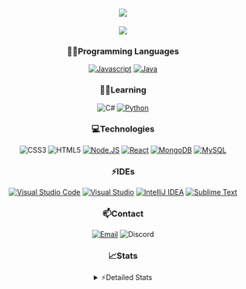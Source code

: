 <div align="center">

<h1 align="center">
  <a href="https://git.io/typing-svg">
    <img src="https://readme-typing-svg.herokuapp.com/?lines=Hello,+There!+👋;This+is+chicho.;CEO+on+Hely+Development....;&center=true&size=25">
  </a>
</h1>
  
<p align="center">
  <img src="https://lanyard.cnrad.dev/api/418087525735858208" />
</p>

### 👨‍💻Programming Languages
  [![Javascript](https://img.shields.io/badge/JavaScript-323330?style=for-the-badge&logo=javascript&logoColor=F7DF1E)](https://www.javascript.com)
  [![Java](https://img.shields.io/badge/Java-ED8B00?style=for-the-badge&logo=java&logoColor=white)](https://www.java.com)
  
### 👨‍💻Learning
  ![C#](https://img.shields.io/badge/C%23-239120?style=for-the-badge&logo=c-sharp&logoColor=white)
  [![Python](https://img.shields.io/badge/Python-FFD43B?style=for-the-badge&logo=python&logoColor=blue)](https://www.python.org)  

### 💻Technologies
  ![CSS3](https://img.shields.io/badge/CSS3-1572B6?style=for-the-badge&logo=css3&logoColor=white)
  ![HTML5](https://img.shields.io/badge/HTML5-E34F26?style=for-the-badge&logo=html5&logoColor=white)
  [![Node.JS](https://img.shields.io/badge/Node.js-339933?style=for-the-badge&logo=nodedotjs&logoColor=white)](https://nodejs.org)
  [![React](https://img.shields.io/badge/React-20232A?style=for-the-badge&logo=react&logoColor=61DAFB)](https://reactjs.org/)
  [![MongoDB](https://img.shields.io/badge/MongoDB-4EA94B?style=for-the-badge&logo=mongodb&logoColor=white)](https://www.mongodb.com)
  [![MySQL](https://img.shields.io/badge/MySQL-005C84?style=for-the-badge&logo=mysql&logoColor=white)](https://www.mysql.com)

### ⚡IDEs
  [![Visual Studio Code](https://img.shields.io/badge/Visual_Studio_Code-0078D4?style=for-the-badge&logo=visual%20studio%20code&logoColor=white)](https://code.visualstudio.com)
  [![Visual Studio](https://img.shields.io/badge/Visual_Studio-5C2D91?style=for-the-badge&logo=visual%20studio&logoColor=white)](https://visualstudio.com)
  [![IntelliJ IDEA](https://img.shields.io/badge/IntelliJIDEA-000000.svg?style=for-the-badge&logo=intellij-idea&logoColor=white)](https://www.jetbrains.com/idea)
  [![Sublime Text](https://img.shields.io/badge/sublime_text-%23575757.svg?&style=for-the-badge&logo=sublime-text&logoColor=important)](https://www.sublimetext.com)
  
### 📫Contact
  [![Email](https://img.shields.io/badge/Email-gastondalla@gmail.com-04619f?style=for-the-badge&logo=gmail&logoColor=white)](mailto:gastondalla@gmail.com)
  ![Discord](https://img.shields.io/badge/Discord-Chicho%234281-5865F2?style=for-the-badge&logo=discord&logoColor=white)
</br>  

### 📈Stats
<details>
    <summary> ⚡Detailed Stats</summary>
    <br/>

<!--START_SECTION:waka-->
![Code Time](http://img.shields.io/badge/Code%20Time-34%20hrs%2059%20mins-blue)

![Profile Views](http://img.shields.io/badge/Profile%20Views-2-blue)

**🐱 My GitHub Data** 

> 📦 36.8 kB Used in GitHub's Storage 
 > 
> 🏆 2 Contributions in the Year 2023
 > 
> 🚫 Not Opted to Hire
 > 
> 📜 8 Public Repositories 
 > 
> 🔑 6 Private Repositories 
 > 
**I'm a Night 🦉** 

```text
🌞 Morning                5 commits           █░░░░░░░░░░░░░░░░░░░░░░░░   02.45 % 
🌆 Daytime                38 commits          █████░░░░░░░░░░░░░░░░░░░░   18.63 % 
🌃 Evening                97 commits          ████████████░░░░░░░░░░░░░   47.55 % 
🌙 Night                  64 commits          ████████░░░░░░░░░░░░░░░░░   31.37 % 
```
📅 **I'm Most Productive on Tuesday** 

```text
Monday                   14 commits          ██░░░░░░░░░░░░░░░░░░░░░░░   06.86 % 
Tuesday                  50 commits          ██████░░░░░░░░░░░░░░░░░░░   24.51 % 
Wednesday                33 commits          ████░░░░░░░░░░░░░░░░░░░░░   16.18 % 
Thursday                 22 commits          ███░░░░░░░░░░░░░░░░░░░░░░   10.78 % 
Friday                   28 commits          ███░░░░░░░░░░░░░░░░░░░░░░   13.73 % 
Saturday                 31 commits          ████░░░░░░░░░░░░░░░░░░░░░   15.20 % 
Sunday                   26 commits          ███░░░░░░░░░░░░░░░░░░░░░░   12.75 % 
```


📊 **This Week I Spent My Time On** 

```text
🕑︎ Time Zone: America/Argentina/Buenos_Aires

💬 Programming Languages: 
JavaScript               1 hr 2 mins         ████████████████░░░░░░░░░   62.97 % 
HTML                     30 mins             ████████░░░░░░░░░░░░░░░░░   30.50 % 
CSS                      6 mins              ██░░░░░░░░░░░░░░░░░░░░░░░   06.53 % 

🔥 Editors: 
VS Code                  1 hr 39 mins        █████████████████████████   100.00 % 

🐱‍💻 Projects: 
build                    1 hr 26 mins        ██████████████████████░░░   87.77 % 
asd                      11 mins             ███░░░░░░░░░░░░░░░░░░░░░░   11.40 % 
Unknown Project          0 secs              ░░░░░░░░░░░░░░░░░░░░░░░░░   00.82 % 

💻 Operating System: 
Windows                  1 hr 39 mins        █████████████████████████   100.00 % 
```

**I Mostly Code in JavaScript** 

```text
JavaScript               8 repos             ██████████░░░░░░░░░░░░░░░   40.00 % 
Java                     6 repos             ████████░░░░░░░░░░░░░░░░░   30.00 % 
CSS                      2 repos             ██░░░░░░░░░░░░░░░░░░░░░░░   10.00 % 
C#                       1 repo              █░░░░░░░░░░░░░░░░░░░░░░░░   05.00 % 
Batchfile                1 repo              █░░░░░░░░░░░░░░░░░░░░░░░░   05.00 % 
```




 Last Updated on 01/03/2023 19:11:18 UTC
<!--END_SECTION:waka-->
</details>
